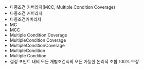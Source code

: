 - 다중조건 커버리지(MCC, Multiple Condition Coverage)
- 다중조건 커버리지
- 다중조건커버리지
- MC
- MCC
- Multiple Condition Coverage
- MultipleCondition Coverage
- MultipleConditionCoverage
- MultipleCondition
- Multiple Condition
- 결정 포인트 내의 모든 개별조건식의 모든 가능한 논리적 조합 100% 보장